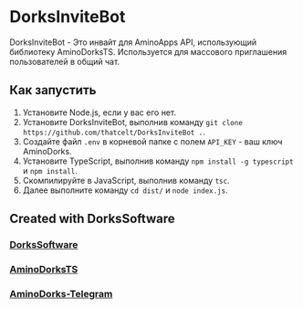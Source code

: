 # DorksInviteBot

DorksInviteBot - Это инвайт для AminoApps API, использующий библиотеку AminoDorksTS. Используется для массового приглашения пользователей в общий чат.

## Как запустить

1. Установите Node.js, если у вас его нет.
2. Установите DorksInviteBot, выполнив команду `git clone https://github.com/thatcelt/DorksInviteBot .`.
3. Создайте файл `.env` в корневой папке с полем `API_KEY` - ваш ключ AminoDorks.
4. Установите TypeScript, выполнив команду `npm install -g typescript` и `npm install`.
5. Скомпилируйте в JavaScript, выполнив команду `tsc`.
6. Далее выполните команду `cd dist/` и `node index.js`.

## Created with DorksSoftware

### [DorksSoftware](https://github.com/AminoDorks)
### [AminoDorksTS](https://github.com/thatcelt/AminoDorksTS)
### [AminoDorks-Telegram](https://t.me/aminodorks)
